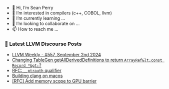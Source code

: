 - 👋 Hi, I’m Sean Perry
- 👀 I’m interested in compilers (c++, COBOL, llvm)
- 🌱 I’m currently learning ...
- 💞️ I’m looking to collaborate on ...
- 📫 How to reach me ...

<!---
s66perry/s66perry is a ✨ special ✨ repository because its `README.md` (this file) appears on your GitHub profile.
You can click the Preview link to take a look at your changes.
--->
### 📕 Latest LLVM Discourse Posts

<!-- DISCOURSE-LLVM:START -->
- [LLVM Weekly - #557, September 2nd 2024](https://discourse.llvm.org/t/llvm-weekly-557-september-2nd-2024/81022#post_1)
- [Changing TableGen getAllDerivedDefinitions to return `ArrayRef&lt;const Record *&gt;`?](https://discourse.llvm.org/t/changing-tablegen-getallderiveddefinitions-to-return-arrayref-const-record/80586#post_5)
- [RFC: `__ptrauth` qualifier](https://discourse.llvm.org/t/rfc-ptrauth-qualifier/80710#post_20)
- [Building clang on macos](https://discourse.llvm.org/t/building-clang-on-macos/81019#post_3)
- [[RFC] Add memory scope to GPU barrier](https://discourse.llvm.org/t/rfc-add-memory-scope-to-gpu-barrier/81021#post_1)
<!-- DISCOURSE-LLVM:END -->
